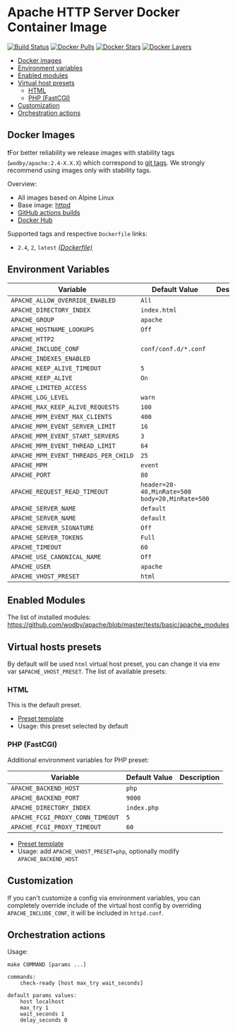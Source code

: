 # Apache HTTP Server Docker Container Image

[![Build Status](https://github.com/wodby/apache/workflows/Build%20docker%20image/badge.svg)](https://github.com/wodby/apache/actions)
[![Docker Pulls](https://img.shields.io/docker/pulls/wodby/apache.svg)](https://hub.docker.com/r/wodby/apache)
[![Docker Stars](https://img.shields.io/docker/stars/wodby/apache.svg)](https://hub.docker.com/r/wodby/apache)
[![Docker Layers](https://images.microbadger.com/badges/image/wodby/apache.svg)](https://microbadger.com/images/wodby/apache)

- [Docker images](#docker-images)
- [Environment variables](#environment-variables)
- [Enabled modules](#enabled-modules)
- [Virtual host presets](#virtual-hosts-presets)
    - [HTML](#html)
    - [PHP (FastCGI)](#php-fastcgi)
- [Customization](#customization)
- [Orchestration actions](#orchestration-actions)

## Docker Images

❗️For better reliability we release images with stability tags (`wodby/apache:2.4-X.X.X`) which correspond to [git tags](https://github.com/wodby/apache/releases). We strongly recommend using images only with stability tags. 

Overview:

- All images based on Alpine Linux
- Base image: [httpd](https://github.com/docker-library/httpd)
- [GitHub actions builds](https://github.com/wodby/apache/actions)
- [Docker Hub](https://hub.docker.com/r/wodby/apache) 

Supported tags and respective `Dockerfile` links:

- `2.4`, `2`, `latest` [_(Dockerfile)_](https://github.com/wodby/apache/tree/master/Dockerfile)

## Environment Variables 

| Variable                             | Default Value                                    | Description |
| ------------------------------------ | ------------------------------------------------ | ----------- |
| `APACHE_ALLOW_OVERRIDE_ENABLED`      | `All`                                            |             |
| `APACHE_DIRECTORY_INDEX`             | `index.html`                                     |             |
| `APACHE_GROUP`                       | `apache`                                         |             |
| `APACHE_HOSTNAME_LOOKUPS`            | `Off`                                            |             |
| `APACHE_HTTP2`                       |                                                  |             |
| `APACHE_INCLUDE_CONF`                | `conf/conf.d/*.conf`                             |             |
| `APACHE_INDEXES_ENABLED`             |                                                  |             |
| `APACHE_KEEP_ALIVE_TIMEOUT`          | `5`                                              |             |
| `APACHE_KEEP_ALIVE`                  | `On`                                             |             |
| `APACHE_LIMITED_ACCESS`              |                                                  |             |
| `APACHE_LOG_LEVEL`                   | `warn`                                           |             |
| `APACHE_MAX_KEEP_ALIVE_REQUESTS`     | `100`                                            |             |
| `APACHE_MPM_EVENT_MAX_CLIENTS`       | `400`                                            |             |
| `APACHE_MPM_EVENT_SERVER_LIMIT`      | `16`                                             |             |
| `APACHE_MPM_EVENT_START_SERVERS`     | `3`                                              |             |
| `APACHE_MPM_EVENT_THREAD_LIMIT`      | `64`                                             |             |
| `APACHE_MPM_EVENT_THREADS_PER_CHILD` | `25`                                             |             |
| `APACHE_MPM`                         | `event`                                          |             |
| `APACHE_PORT`                        | `80`                                             |             |
| `APACHE_REQUEST_READ_TIMEOUT`        | `header=20-40,MinRate=500` `body=20,MinRate=500` |             |
| `APACHE_SERVER_NAME`                 | `default`                                        |             |
| `APACHE_SERVER_NAME`                 | `default`                                        |             |
| `APACHE_SERVER_SIGNATURE`            | `Off`                                            |             |
| `APACHE_SERVER_TOKENS`               | `Full`                                           |             |
| `APACHE_TIMEOUT`                     | `60`                                             |             |
| `APACHE_USE_CANONICAL_NAME`          | `Off`                                            |             |
| `APACHE_USER`                        | `apache`                                         |             |
| `APACHE_VHOST_PRESET`                | `html`                                           |             |

## Enabled Modules

The list of installed modules: https://github.com/wodby/apache/blob/master/tests/basic/apache_modules

## Virtual hosts presets

By default will be used `html` virtual host preset, you can change it via env var `$APACHE_VHOST_PRESET`. The list of available presets:   

### HTML

This is the default preset.

* [Preset template](https://github.com/wodby/apache/blob/master/templates/presets/html.conf.tmpl)
* Usage: this preset selected by default

### PHP (FastCGI)

Additional environment variables for PHP preset:

| Variable                         | Default Value   | Description |
| -------------------------------- | --------------- | ----------- |
| `APACHE_BACKEND_HOST`            | `php`           |             |
| `APACHE_BACKEND_PORT`            | `9000`          |             |
| `APACHE_DIRECTORY_INDEX`         | `index.php`     |             |
| `APACHE_FCGI_PROXY_CONN_TIMEOUT` | `5`             |             |
| `APACHE_FCGI_PROXY_TIMEOUT`      | `60`            |             |

* [Preset template](https://github.com/wodby/apache/blob/master/templates/presets/php.conf.tmpl)
* Usage: add `APACHE_VHOST_PRESET=php`, optionally modify `APACHE_BACKEND_HOST`

## Customization

If you can't customize a config via environment variables, you can completely override include of the virtual host config by overriding `APACHE_INCLUDE_CONF`, it will be included in `httpd.conf`.

## Orchestration actions

Usage:
```
make COMMAND [params ...]

commands:
    check-ready [host max_try wait_seconds]
 
default params values:
    host localhost
    max_try 1
    wait_seconds 1
    delay_seconds 0
```
